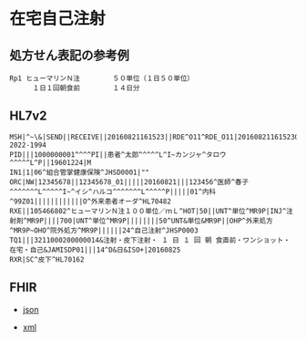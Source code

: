 # 在宅自己注射

## 処方せん表記の参考例
```
Rp1 ヒューマリンＮ注        ５０単位（１日５０単位）
    　１日１回朝食前        １４日分
```

## HL7v2
```
MSH|^~\&|SEND||RECEIVE||20160821161523||RDE^O11^RDE_O11|201608211615230143|P|2.5||||||~ISOIR87||ISO 2022-1994
PID|||1000000001^^^^PI||患者^太郎^^^^^L^I~カンジャ^タロウ^^^^^L^P||19601224|M
IN1|1|06^組合管掌健康保険^JHSD0001|""
ORC|NW|12345678||12345678_01|||||20160821|||123456^医師^春子^^^^^^^L^^^^^I~^イシ^ハルコ^^^^^^^L^^^^^P|||||01^内科^99Z01||||||||||||O^外来患者オーダ^HL70482
RXE||105466802^ヒューマリンＮ注１００単位／ｍＬ^HOT|50||UNT^単位^MR9P|INJ^注射剤^MR9P||||700|UNT^単位^MR9P||||||||50^UNT&単位&MR9P||OHP^外来処方^MR9P~OHO^院外処方^MR9P||||||24^自己注射^JHSP0003
TQ1|||3211000200000014&注射・皮下注射・ １ 日 １ 回 朝 食直前・ワンショット・在宅・自己&JAMISDP01|||14^D&日&ISO+|20160825
RXR|SC^皮下^HL70162
```

## FHIR
- [json](https://github.com/Acedia-Belphegor/hl7v2-to-fhir/blob/master/examples/prescription/example-11/example_11.json)

- [xml](https://github.com/Acedia-Belphegor/hl7v2-to-fhir/blob/master/examples/prescription/example-11/example_11.xml)
